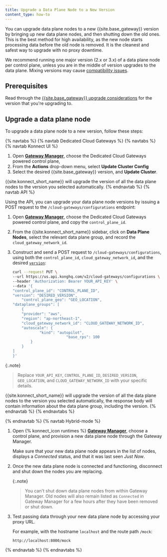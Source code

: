 ```yaml
---
title: Upgrade a Data Plane Node to a New Version
content_type: how-to
---
```


You can upgrade data plane nodes to a new {{site.base_gateway}} version by bringing
up new data plane nodes, and then shutting down the old ones. This is the best
method for high availability, as the new node starts processing data before the
old node is removed. It is the cleanest and safest way to upgrade with no
proxy downtime.

We recommend running one major version (2.x or 3.x) of a data plane node per control plane, unless you are in the middle of version upgrades to the data plane. Mixing versions may cause [compatibility issues](/konnect/gateway-manager/version-compatibility).

## Prerequisites

Read through the [{{site.base_gateway}} upgrade considerations](/gateway/latest/upgrade/) for the version that you're upgrading to.

## Upgrade a data plane node
To upgrade a data plane node to a new version, follow these steps:

{% navtabs %}
{% navtab Dedicated Cloud Gateways %}
{% navtabs %}
{% navtab Konnect UI %}
1. Open [**Gateway Manager**](https://cloud.konghq.com/us/gateway-manager/), choose the Dedicated Cloud Gateways powered control plane,
1. From the **Actions** drop-down menu, select **Update Cluster Config**
1. Select the desired {{site.base_gateway}} version, and **Update Cluster**.

{{site.konnect_short_name}} will upgrade the version of all the data plane nodes to the version you selected automatically. 
{% endnavtab %}
{% navtab API %}

Using the API, you can upgrade your data plane node versions by issuing a POST request to the `/cloud-gateways/configurations` endpoint: 


1. Open [**Gateway Manager**](https://cloud.konghq.com/us/gateway-manager/), choose the Dedicated Cloud Gateways powered control plane, and copy the `control_plane_id`.
1. From the {{site.konnect_short_name}} sidebar, click on **Data Plane Nodes**, select the relevant data plane group, and record the `cloud_gateway_network_id`.
1. Construct and send a POST request to `/cloud-gateways/configurations`, using both the `control_plane_id`, `cloud_gateway_network_id`, and the desired [`version`](/konnect/compatibility/):

    ```bash
    curl --request PUT \
    --url https://us.api.konghq.com/v2/cloud-gateways/configurations \
    --header 'Authorization: Bearer YOUR_API_KEY' \
    --data '{
    "control_plane_id": "CONTROL_PLANE_ID",
    "version": "DESIRED_VERSION",
        "control_plane_geo": "GEO_LOCATION",
    "dataplane_groups": [
        {
        "provider": "aws",
        "region": "ap-northeast-1",
        "cloud_gateway_network_id": "CLOUD_GATEWAY_NETWORK_ID",
        "autoscale": {
                "kind": "autopilot",
                            "base_rps": 100
            }
        }
    ]
    }'
    ```

{:.note}
> Replace `YOUR_API_KEY`, `CONTROL_PLANE_ID`, `DESIRED_VERSION`, `GEO_LOCATION`, and `CLOUD_GATEWAY_NETWORK_ID` with your specific details.


{{site.konnect_short_name}} will upgrade the version of all the data plane nodes to the version you selected automatically, the response body will contain information about the data plane group, including the version. 
{% endnavtab %}
{% endnavtabs %}



{% endnavtab %}
{% navtab Hybrid-mode %}


1. Open {% konnect_icon runtimes %} [**Gateway Manager**](https://cloud.konghq.com/us/gateway-manager/), choose a control plane,
and provision a new data plane node through the Gateway Manager.

    Make sure that your new data plane node appears in the list of nodes, 
    displays a _Connected_ status, and that it was last seen _Just Now_.

1. Once the new data plane node is connected and functioning, disconnect
and shut down the nodes you are replacing.

    {:.note}
    > You can't shut down data plane nodes from within Gateway Manager. Old
    nodes will also remain listed as `Connected` in Gateway Manager for a
    few hours after they have been removed or shut down.

1. Test passing data through your new data plane node by accessing your proxy
URL.

    For example, with the hostname `localhost` and the route path `/mock`:

    ```
    http://localhost:8000/mock
    ```
{% endnavtab %}
{% endnavtabs %}